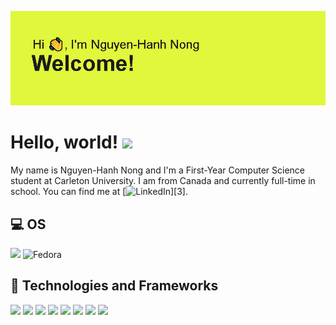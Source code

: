 ![Screenshot](header.png)

# Hello, world! <img src="https://raw.githubusercontent.com/MartinHeinz/MartinHeinz/master/wave.gif" width="30px">

My name is Nguyen-Hanh Nong and I'm a First-Year Computer Science student at Carleton University. I am from Canada and currently full-time in school. You can find me at
[![LinkedIn][3.2]][3].

## 💻 OS
![](https://img.shields.io/badge/Windows-0078D6?style=for-the-badge&logo=windows&logoColor=white)
![Fedora](https://img.shields.io/badge/Fedora-294172?style=for-the-badge&logo=fedora&logoColor=white)

## 🔧 Technologies and Frameworks
![](https://img.shields.io/badge/LinkedIn-0077B5?style=for-the-badge&logo=linkedin&logoColor=white)
![](https://img.shields.io/badge/Python-3776AB?style=for-the-badge&logo=python&logoColor=white)
![](https://img.shields.io/badge/HTML-239120?style=for-the-badge&logo=html5&logoColor=white)
![](https://img.shields.io/badge/CSS-239120?&style=for-the-badge&logo=css3&logoColor=white)
![](https://img.shields.io/badge/JavaScript-F7DF1E?style=for-the-badge&logo=javascript&logoColor=black)
![](https://img.shields.io/badge/Java-ED8B00?style=for-the-badge&logo=java&logoColor=white)
![](https://img.shields.io/badge/React-20232A?style=for-the-badge&logo=react&logoColor=61DAFB)
![](https://img.shields.io/badge/Bootstrap-563D7C?style=for-the-badge&logo=bootstrap&logoColor=white)






[3.2]: https://raw.githubusercontent.com/MartinHeinz/MartinHeinz/master/linkedin-3-16.png (LinkedIn icon without padding)
